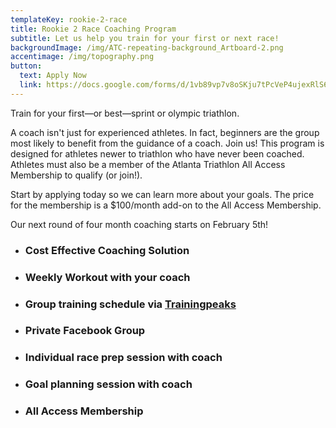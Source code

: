 ```yaml
---
templateKey: rookie-2-race
title: Rookie 2 Race Coaching Program
subtitle: Let us help you train for your first or next race!
backgroundImage: /img/ATC-repeating-background_Artboard-2.png
accentimage: /img/topography.png
button:
  text: Apply Now
  link: https://docs.google.com/forms/d/1vb89vp7v8oSKju7tPcVeP4ujexRlS6IBpYzr5JxQDBA/edit?usp=drive_web
---
```


Train for your first—or best—sprint or olympic triathlon.

A coach isn't just for experienced athletes. In fact, beginners are the group most likely to benefit from the guidance of a coach. Join us! This program is designed for athletes newer to triathlon who have never been coached. Athletes must also be a member of the Atlanta Triathlon All Access Membership to qualify (or join!).

Start by applying today so we can learn more about your goals. The price for the membership is a $100/month add-on to the All Access Membership.

Our next round of four month coaching starts on February 5th!

- ### Cost Effective Coaching Solution
- ### Weekly Workout with your coach
- ### Group training schedule via [Trainingpeaks](http://trainingpeaks.com/) 
- ### Private Facebook Group 
- ### Individual race prep session with coach
- ### Goal planning session with coach 
- ### All Access Membership

